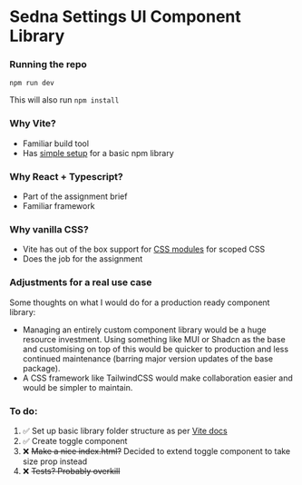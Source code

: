 # Sedna Settings UI Component Library

### Running the repo

```
npm run dev
```

This will also run `npm install`

### Why Vite?

- Familiar build tool
- Has [simple setup](https://vite.dev/guide/build.html#library-mode) for a basic npm library

### Why React + Typescript?

- Part of the assignment brief
- Familiar framework

### Why vanilla CSS?

- Vite has out of the box support for [CSS modules](https://vite.dev/guide/features.html#css-modules) for scoped CSS
- Does the job for the assignment

### Adjustments for a real use case

Some thoughts on what I would do for a production ready component library:

- Managing an entirely custom component library would be a huge resource investment. Using something like MUI or Shadcn as the base and customising on top of this would be quicker to production and less continued maintenance (barring major version updates of the base package).
- A CSS framework like TailwindCSS would make collaboration easier and would be simpler to maintain.

### To do:

1. ✅ Set up basic library folder structure as per [Vite docs](https://vite.dev/guide/build.html#library-mode)
2. ✅ Create toggle component
3. ❌ ~~Make a nice index.html?~~ Decided to extend toggle component to take size prop instead
4. ❌ ~~Tests? Probably overkill~~
